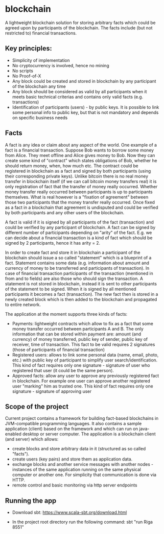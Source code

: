 # blockchain

A lightweight blockchain solution for storing arbitrary facts which could be agreed upon by participants of the blockchain.
The facts include (but not restricted to) financial transactions.

## Key principles:

- Simplicity of implementation
- No cryptocurrency is involved, hence no mining
- No scripts
- No Proof-of-X
- Any block could be created and stored in blockchain by any participant of the blockchain any time
- Any block should be considered as valid by all participants when it meets basic technical criterias and contains only valid facts (e.g. transactions)
- Identification of participants (users) - by public keys. It is possible to link some personal info to public key, but that is not mandatory and depends on specific business needs

## Facts

A fact is any idea or claim about any aspect of the world. One example of a fact is a financial transaction. 
Suppose Bob wants to borrow some money from Alice. They meet offline and Alice gives money to Bob. Now they can create some kind of "contract" which states obligations of Bob, whether he should return money, when, how much etc. The contract could be registered in blockchain as a fact and signed by both participants (using their corresponding private keys). Unlike bitcoin there is no real money transfer in blockchain itself (if we can call bitcoin money transfers real) it is only registration of fact that the transfer of money really occurred. Whether money transfer really occurred between participants is up to participants themselves. What is real however is a "fixation of agreement" between those two participants that the money transfer really occurred. Once fixed as a fact in a blockchain that agreement is undisputed and could be verified by both participants and any other users of the blockchain.

A fact is valid if it is signed by all participants of the fact (transaction) and could be verified by any participant of blockchain. A fact can be signed by different number of participants depending on "arity" of the fact. E.g. we can decide about a financial transaction is a kind of fact which should be signed by 2 participants, hence it has arity = 2.

In order to create fact and store it in blockchain a participant of the blockchain should issue a so called "statement" which is a blueprint of a fact. Statement contains some data (e.g. information about amount and currency of money to be transferred and participants of transaction). In case of financial transaction participants of the transaction (mentioned in from and to fields) are also those who should sign the transaction. A statement is not stored in blockchain, instead it is sent to other participants of the statement to be signed. When it is signed by all mentioned participants it becomes a fact (transaction). The new fact then is stored in a newly created block which is then added to the blockchain and propagated to entire network.

The application at the moment supports three kinds of facts:
- Payments: lightweight contracts which allow to fix as a fact that some money transfer occurred between participants A and B. The only information that can be stored within payment are: amount (and currency) of money transferred, public key of sender, public key of receiver, time of transaction. This fact to be valid requires 2 signatures (those of participants of financial transaction)
- Registered users: allows to link some personal data (name, email, photo, etc.) with public key of participant to simplify user search/identification. This kind of fact requires only one signature - signature of user who registered that user (it could be the same person).
- Approved facts: allow any user to approve any previously registered fact in blockchain. For example one user can approve another registered user "marking" him as trusted one. This kind of fact requires only one signature - signature of approving user

## Scope of the project

Current project contains a framework for building fact-based blockchains in JVM-compatible programming languages.
It also contains a sample application (client) based on the framework and which can run on java-enabled desktop or server computer. The application is a blockchain client (and server) which allows:
- create blocks and store arbitrary data in it (structured as so called "facts").
- create users (key pairs) and store them as application data.
- exchange blocks and another service messages with another nodes - instances of the same application running on the same physical computer or another one. For simplicity that communication is done via HTTP.
- remote control and basic monitoring via http server endpoints

## Running the app

- Download sbt:
https://www.scala-sbt.org/download.html

- In the project root directory run the following command:
sbt "run Riga 8551"


